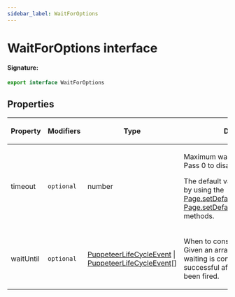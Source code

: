 ```yaml
---
sidebar_label: WaitForOptions
---
```


# WaitForOptions interface

#### Signature:

```typescript
export interface WaitForOptions
```

## Properties

<table><thead><tr><th>

Property

</th><th>

Modifiers

</th><th>

Type

</th><th>

Description

</th><th>

Default

</th></tr></thead>
<tbody><tr><td>

<span id="timeout">timeout</span>

</td><td>

`optional`

</td><td>

number

</td><td>

Maximum wait time in milliseconds. Pass 0 to disable the timeout.

The default value can be changed by using the [Page.setDefaultTimeout()](./puppeteer.page.setdefaulttimeout.md) or [Page.setDefaultNavigationTimeout()](./puppeteer.page.setdefaultnavigationtimeout.md) methods.

</td><td>

`30000`

</td></tr>
<tr><td>

<span id="waituntil">waitUntil</span>

</td><td>

`optional`

</td><td>

[PuppeteerLifeCycleEvent](./puppeteer.puppeteerlifecycleevent.md) \| [PuppeteerLifeCycleEvent](./puppeteer.puppeteerlifecycleevent.md)\[\]

</td><td>

When to consider waiting succeeds. Given an array of event strings, waiting is considered to be successful after all events have been fired.

</td><td>

`'load'`

</td></tr>
</tbody></table>
